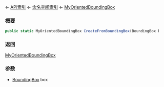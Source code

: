 ← [API索引](Api-Index) ← [命名空间索引](Namespace-Index) ← [MyOrientedBoundingBox](VRageMath.MyOrientedBoundingBox)

### 概要

```csharp
public static MyOrientedBoundingBox CreateFromBoundingBox(BoundingBox box)
```

### 返回

[MyOrientedBoundingBox](VRageMath.MyOrientedBoundingBox)

### 参数

* [BoundingBox](VRageMath.BoundingBox) box
